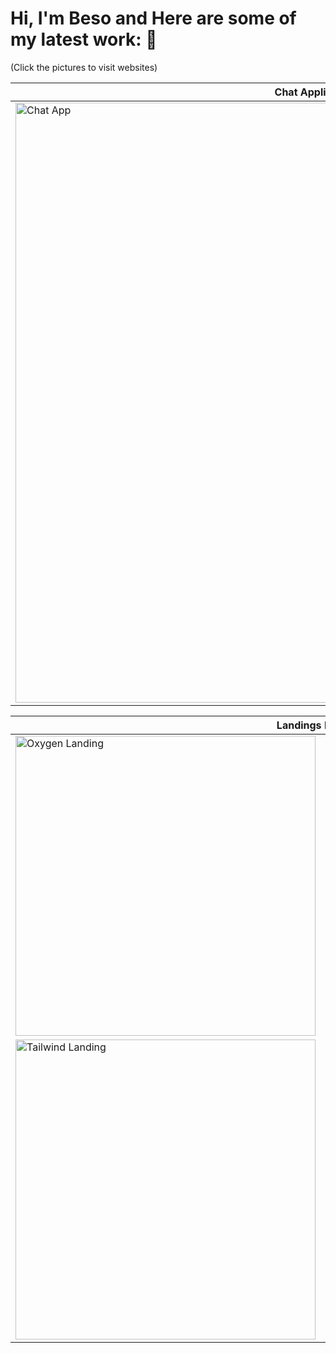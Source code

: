 # Hi, I'm Beso and Here are some of my latest work: 🧵
(Click the pictures to visit websites)

<table style="width: 100%; table-layout: fixed">
  <thead>
    <tr>
      <th>Chat Application</th>
    </tr>
  </thead>
  <tr>
      <td>
        <a href="https://chat-criticvl.netlify.app" target="_blank"
          ><img
            style="width: 100vw"
            src="https://user-images.githubusercontent.com/60577503/211714129-ad8051d4-9fd6-4d62-b90d-a3147542cee7.png"
            alt="Chat App"
        /></a>
      </td>
    </tr>
</table>

<table style="width: 100%; table-layout: fixed">
  <thead>
    <tr>
      <th colspan="2" rowspan="2">Landings Projects</th>
      <th colspan="2" rowspan="2">Simple JS Projects</th>
    </tr>
  </thead>
  <tbody>
    <tr>
      <td>
        <a href="https://oxygen-criticvl.netlify.app" target="_blank"
          ><img
            style="width: 50vw"
            src="https://user-images.githubusercontent.com/60577503/207956598-d8862e77-2d5a-4a09-bb21-d8d47dc0a72c.png"
            alt="Oxygen Landing"
        /></a>
      </td>
      <td>
        <a href="https://adaptive-john-criticvl.netlify.app" target="_blank"
          ><img
            style="width: 50vw"
            src="https://user-images.githubusercontent.com/60577503/207956668-0aa2dd19-0b1f-439c-9493-d849fc7eaae4.png"
            alt="Adaptive Landing"
        /></a>
      </td>
      <td colspan="2" rowspan="2">
        <a href="https://simplez-hub-criticvl.netlify.app" target="_blank"
          ><img
            style="width: 100vw"
            src="https://user-images.githubusercontent.com/60577503/207955662-41adc5d3-5a7e-4d5e-a425-64fac2d85869.png"
            alt="Simplez Hub"
        /></a>
      </td>
    </tr>
    <tr>
      <td>
        <a href="https://cherry-criticvl.netlify.app" target="_blank"
          ><img
            style="width: 50vw"
            src="https://user-images.githubusercontent.com/60577503/207956957-0ffe31b6-2f08-46e1-ba04-4ec780c9ea0f.png"
            alt="Tailwind Landing"
        /></a>
      </td>
      <td>
        <a href="https://manage-criticvl.netlify.app" target="_blank"
          ><img
            style="width: 50vw"
            src="https://user-images.githubusercontent.com/60577503/207956995-48eb7f03-9573-4ad7-b7b3-d8953d450f63.png"
            alt="Manage Landing"
        /></a>
      </td>
    </tr>
  </tbody>
</table>

